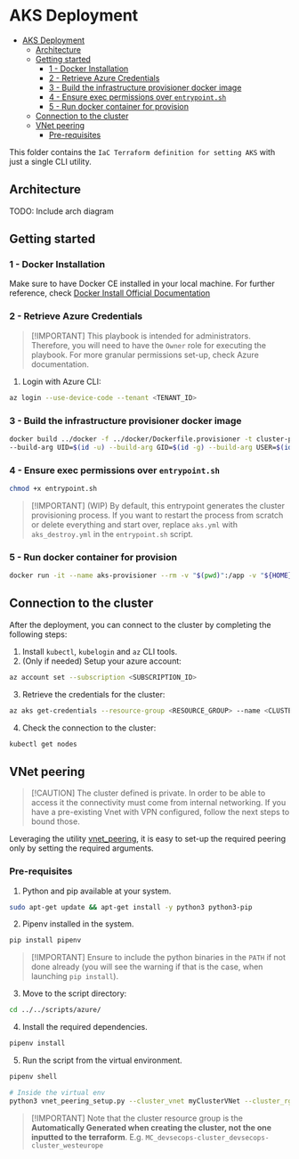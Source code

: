 # AKS Deployment

- [AKS Deployment](#aks-deployment)
  - [Architecture](#architecture)
  - [Getting started](#getting-started)
    - [1 - Docker Installation](#1---docker-installation)
    - [2 - Retrieve Azure Credentials](#2---retrieve-azure-credentials)
    - [3 - Build the infrastructure provisioner docker image](#3---build-the-infrastructure-provisioner-docker-image)
    - [4 - Ensure exec permissions over `entrypoint.sh`](#4---ensure-exec-permissions-over-entrypointsh)
    - [5 - Run docker container for provision](#5---run-docker-container-for-provision)
  - [Connection to the cluster](#connection-to-the-cluster)
  - [VNet peering](#vnet-peering)
    - [Pre-requisites](#pre-requisites)


This folder contains the `IaC Terraform definition for setting AKS` with just a single CLI utility.

## Architecture

TODO: Include arch diagram


## Getting started

### 1 - Docker Installation

Make sure to have Docker CE installed in your local machine. For further reference, check [Docker Install Official Documentation](https://docs.docker.com/engine/install)

### 2 - Retrieve Azure Credentials

> \[!IMPORTANT\]
> This playbook is intended for administrators. Therefore, you will need to have the `Owner` role for executing the playbook. For more granular permissions set-up, check Azure documentation.

1. Login with Azure CLI:

```bash
az login --use-device-code --tenant <TENANT_ID>
```

### 3 - Build the infrastructure provisioner docker image

```bash
docker build ../docker -f ../docker/Dockerfile.provisioner -t cluster-provider:1.0 \
--build-arg UID=$(id -u) --build-arg GID=$(id -g) --build-arg USER=$(id -un) --build-arg GROUP=$(id -gn)
```

### 4 - Ensure exec permissions over `entrypoint.sh`

```bash
chmod +x entrypoint.sh
```

> \[!IMPORTANT\]
> (WIP) By default, this entrypoint generates the cluster provisioning process. If you want to restart the process from scratch or delete everything and start over, replace `aks.yml` with `aks_destroy.yml` in the `entrypoint.sh` script.

### 5 - Run docker container for provision

```bash
docker run -it --name aks-provisioner --rm -v "$(pwd)":/app -v "${HOME}/.azure":/app/.azure -e VERBOSITY="-vv" cluster-provider:1.0
```

## Connection to the cluster

After the deployment, you can connect to the cluster by completing the following steps:

1. Install `kubectl`, `kubelogin` and `az` CLI tools.
2. (Only if needed) Setup your azure account:

```bash
az account set --subscription <SUBSCRIPTION_ID>
```

3. Retrieve the credentials for the cluster:

```bash
az aks get-credentials --resource-group <RESOURCE_GROUP> --name <CLUSTER_NAME>
```

4. Check the connection to the cluster:

```bash
kubectl get nodes
```

## VNet peering

> \[!CAUTION\]
> The cluster defined is private. In order to be able to access it the connectivity must come from internal networking. If you have a pre-existing Vnet with VPN configured, follow the next steps to bound those.

Leveraging the utility [vnet_peering](../../scripts/azure/vnet_peering.py), it is easy to set-up the required peering only by setting the required arguments.

### Pre-requisites

1. Python and pip available at your system.

```bash
sudo apt-get update && apt-get install -y python3 python3-pip
```

2. Pipenv installed in the system.

```bash
pip install pipenv
```

> \[!IMPORTANT\]
> Ensure to include the python binaries in the `PATH` if not done already (you will see the warning if that is the case, when launching `pip install`).

3. Move to the script directory:

```bash
cd ../../scripts/azure/
```

4. Install the required dependencies.

```bash
pipenv install
```

5. Run the script from the virtual environment.

```bash
pipenv shell

# Inside the virtual env
python3 vnet_peering_setup.py --cluster_vnet myClusterVNet --cluster_rg myClusterResourceGroup --existing_vnet myExistingVNet --existing_rg myExistingResourceGroup --subscription_id mySubscriptionId
```

> \[!IMPORTANT\]
> Note that the cluster resource group is the **Automatically Generated when creating the cluster, not the one inputted to the terraform**. E.g. `MC_devsecops-cluster_devsecops-cluster_westeurope`

